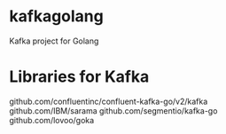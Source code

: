 # kafkagolang
Kafka project for Golang

# Libraries for Kafka
github.com/confluentinc/confluent-kafka-go/v2/kafka
github.com/IBM/sarama
github.com/segmentio/kafka-go
github.com/lovoo/goka